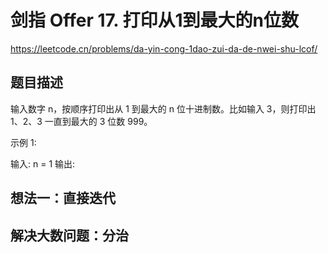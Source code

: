 # 剑指 Offer 17. 打印从1到最大的n位数

https://leetcode.cn/problems/da-yin-cong-1dao-zui-da-de-nwei-shu-lcof/



## 题目描述

输入数字 n，按顺序打印出从 1 到最大的 n 位十进制数。比如输入 3，则打印出 1、2、3 一直到最大的 3 位数 999。

示例 1:

输入: n = 1
输出:



## 想法一：直接迭代



## 解决大数问题：分治

